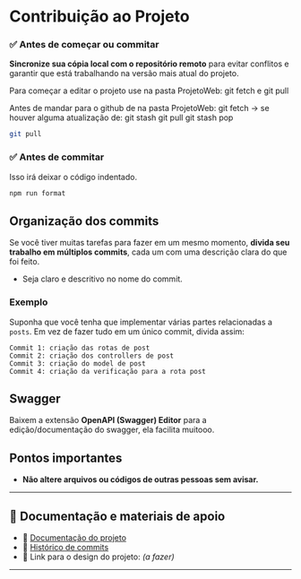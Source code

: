 # Contribuição ao Projeto

### ✅ Antes de começar ou commitar

**Sincronize sua cópia local com o repositório remoto** para evitar conflitos e garantir que está trabalhando na versão mais atual do projeto.

Para começar a editar o projeto use na pasta ProjetoWeb:
git fetch  e git pull

Antes de mandar para o github de na pasta ProjetoWeb:
git fetch -> se houver alguma atualização de:
git stash
git pull
git stash pop


```bash
git pull
```

### ✅ Antes de  commitar

Isso irá deixar o código indentado.

```bash
npm run format
```

## Organização dos commits

Se você tiver muitas tarefas para fazer em um mesmo momento, **divida seu trabalho em múltiplos commits**, cada um com uma descrição clara do que foi feito.

- Seja claro e descritivo no nome do commit.

### Exemplo

Suponha que você tenha que implementar várias partes relacionadas a `posts`. Em vez de fazer tudo em um único commit, divida assim:

```plaintext
Commit 1: criação das rotas de post
Commit 2: criação dos controllers de post
Commit 3: criação do model de post
Commit 4: criação da verificação para a rota post
```
## Swagger

Baixem a extensão **OpenAPI (Swagger) Editor** para a edição/documentação do swagger, ela facilita muitooo.

## Pontos importantes

- **Não altere arquivos ou códigos de outras pessoas sem avisar.**

---

## 📌 Documentação e materiais de apoio

- 📄 [Documentação do projeto](https://docs.google.com/document/d/1g4endvJv2utgYZKXV3ILCEGbwKkzG2y7lQPHrdhk_Bk/edit?usp=sharing)  
- 🧾 [Histórico de commits](https://docs.google.com/document/d/1D1wYxgT-xc0nZ_NhIvGi8lEu6u5MdC9FXZUlXUcvG0M/edit?usp=sharing)  
- 🎨 Link para o design do projeto: *(a fazer)*

---

